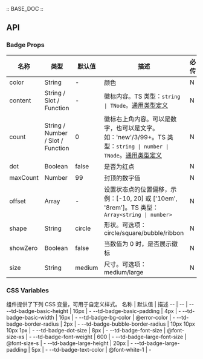 :: BASE_DOC ::

## API

### Badge Props

名称 | 类型 | 默认值 | 描述 | 必传
-- | -- | -- | -- | --
color | String | - | 颜色 | N
content | String / Slot / Function | - | 徽标内容。TS 类型：`string \| TNode`。[通用类型定义](https://github.com/Tencent/tdesign-mobile-vue/blob/develop/src/common.ts) | N
count | String / Number / Slot / Function | 0 | 徽标右上角内容。可以是数字，也可以是文字。如：'new'/3/99+。TS 类型：`string \| number \| TNode`。[通用类型定义](https://github.com/Tencent/tdesign-mobile-vue/blob/develop/src/common.ts) | N
dot | Boolean | false | 是否为红点 | N
maxCount | Number | 99 | 封顶的数字值 | N
offset | Array | - | 设置状态点的位置偏移，示例：[-10, 20] 或 ['10em', '8rem']。TS 类型：`Array<string \| number>` | N
shape | String | circle | 形状。可选项：circle/square/bubble/ribbon | N
showZero | Boolean | false | 当数值为 0 时，是否展示徽标 | N
size | String | medium | 尺寸。可选项：medium/large | N

### CSS Variables

组件提供了下列 CSS 变量，可用于自定义样式。
名称 | 默认值 | 描述 
-- | -- | --
--td-badge-basic-height | 16px | - 
--td-badge-basic-padding | 4px | - 
--td-badge-basic-width | 16px | - 
--td-badge-bg-color | @error-color | - 
--td-badge-border-radius | 2px | - 
--td-badge-bubble-border-radius | 10px 10px 10px 1px | - 
--td-badge-dot-size | 8px | - 
--td-badge-font-size | @font-size-xs | - 
--td-badge-font-weight | 600 | - 
--td-badge-large-font-size | @font-size-s | - 
--td-badge-large-height | 20px | - 
--td-badge-large-padding | 5px | - 
--td-badge-text-color | @font-white-1 | - 
